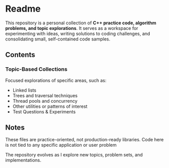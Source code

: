 # Readme

This repository is a personal collection of **C++ practice code, algorithm problems, and topic explorations**.
It serves as a workspace for experimenting with ideas, writing solutions to coding challenges, and consolidating small, self-contained code samples.

## Contents
### Topic-Based Collections
Focused explorations of specific areas, such as:
- Linked lists
- Trees and traversal techniques
- Thread pools and concurrency
- Other utilities or patterns of interest
- Test Questions & Experiments

## Notes
These files are practice-oriented, not production-ready libraries.
Code here is not tied to any specific application or user problem

The repository evolves as I explore new topics, problem sets, and implementations.
